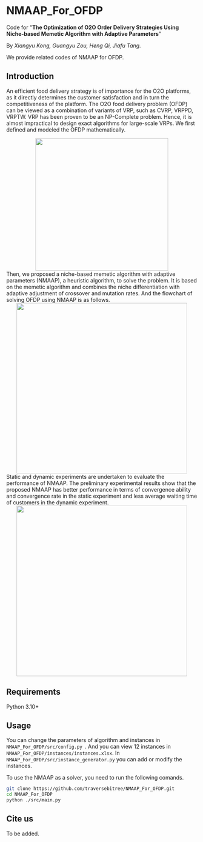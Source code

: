 # NMAAP_For_OFDP
Code for "**The Optimization of O2O Order Delivery Strategies Using Niche-based Memetic Algorithm with Adaptive Parameters**"

By *Xiangyu Kong, Guangyu Zou, Heng Qi, Jiafu Tang.*

We provide related codes of NMAAP for OFDP.

## Introduction
An efficient food delivery strategy is of importance for the O2O platforms, as it directly determines the customer satisfaction and in turn the competitiveness of the platform. The O2O food delivery problem (OFDP) can be viewed as a combination of variants of VRP, such as CVRP, VRPPD, VRPTW. VRP has been proven to be an NP-Complete problem. Hence, it is almost impractical to design exact algorithms for large-scale VRPs. We first defined and modeled the OFDP mathematically.
<div align="center">
<img src="https://user-images.githubusercontent.com/30373236/156862329-6bdfad89-191e-44f3-8e82-611b6852f65e.png" height="350"/>
</div>
Then, we proposed a niche-based memetic algorithm with adaptive parameters (NMAAP), a heuristic algorithm, to solve the problem. It is based on the memetic algorithm and combines the niche differentiation with adaptive adjustment of crossover and mutation rates. And the flowchart of solving OFDP using NMAAP is as follows.
<div align="center">
<img src="https://user-images.githubusercontent.com/30373236/156862383-70c49382-973f-4e7c-be03-5be18f98aa67.png" height="450"/>
</div>
Static and dynamic experiments are undertaken to evaluate the performance of NMAAP. The preliminary experimental results show that the proposed NMAAP has better performance
in terms of convergence ability and convergence rate in the static experiment and less average waiting time of customers in the dynamic experiment.
<div align="center">
<img src="https://user-images.githubusercontent.com/30373236/156862717-32c92fbf-fbb6-4227-8330-da79b8dc8411.png" height="450"/>
</div>


## Requirements
Python 3.10+

## Usage
You can change the parameters of algorithm and instances in `NMAAP_For_OFDP/src/config.py `. And you can view 12 instances in `NMAAP_For_OFDP/instances/instances.xlsx`. In `NMAAP_For_OFDP/src/instance_generator.py` you can add or modify the instances.

To use the NMAAP as a solver, you need to run the following comands.

```sh
git clone https://github.com/traversebitree/NMAAP_For_OFDP.git
cd NMAAP_For_OFDP
python ./src/main.py
```

## Cite us
To be added.
